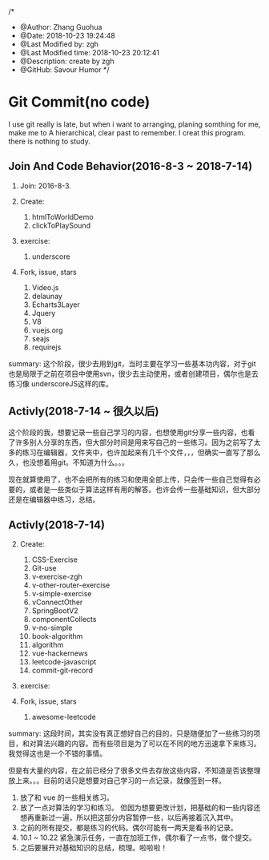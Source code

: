 /*
* @Author: Zhang Guohua
* @Date:   2018-10-23 19:24:48
* @Last Modified by:   zgh
* @Last Modified time: 2018-10-23 20:12:41
* @Description: create by zgh
* @GitHub: Savour Humor
*/
# Git Commit(no code)
I use git really is late, but when i want to arranging, planing somthing for me, make me to A hierarchical, clear past to remember. I creat this program. there is nothing to study.

## Join And Code Behavior(2016-8-3 ~ 2018-7-14)
1. Join: 2016-8-3.
2. Create: 
    1. htmlToWorldDemo
    3. clickToPlaySound
3. exercise:
    1. underscore
   
4. Fork, issue, stars
    1. Video.js
    2. delaunay
    3. Echarts3Layer
    4. Jquery
    5. V8
    6. vuejs.org
    7. seajs
    8. requirejs

summary: 这个阶段，很少去用到git，当时主要在学习一些基本功内容，对于git也是局限于之前在项目中使用svn，很少去主动使用，或者创建项目，偶尔也是去练习像 underscoreJS这样的库。

## Activly(2018-7-14 ~ 很久以后)
这个阶段的我，想要记录一些自己学习的内容，也想使用git分享一些内容，也看了许多别人分享的东西，但大部分时间是用来写自己的一些练习。因为之前写了太多的练习在编辑器，文件夹中，也许加起来有几千个文件，，，但确实一直写了那么久，也没想着用git。不知道为什么。。。

现在就算使用了，也不会把所有的练习和使用全部上传，只会传一些自己觉得有必要的，或者是一些类似于算法这样有用的解答。也许会传一些基础知识，但大部分还是在编辑器中练习，总结。

## Activly(2018-7-14)
2. Create: 
    1. CSS-Exercise
    3. Git-use  
    4. v-exercise-zgh
    5. v-other-router-exercise
    6. v-simple-exercise
    7. vConnectOther
    8. SpringBootV2
    9. componentCollects 
    10. v-no-simple
    11. book-algorithm
    12. algorithm
    13. vue-hackernews
    14. leetcode-javascript
    15. commit-git-record  
3. exercise:
   
4. Fork, issue, stars
    1. awesome-leetcode

summary: 这段时间，其实没有真正想好自己的目的，只是随便加了一些练习的项目，和对算法兴趣的内容。而有些项目是为了可以在不同的地方迅速拿下来练习。我觉得这也是一个不错的事情。

但是有大量的内容，在之前已经分了很多文件去存放这些内容，不知道是否该整理放上来。。。目前的话只是想要对自己学习的一点记录，就像签到一样。

1. 放了和 vue 的一些相关练习。
2. 放了一点对算法的学习和练习。 但因为想要更改计划，把基础的和一些内容还想再重新过一遍，所以把这部分内容暂停一些，以后再接着沉入其中。
3. 之前的所有提交，都是练习的代码。偶尔可能有一两天是看书的记录。
3. 10.1 ~ 10.22 紧急演示任务，一直在加班工作，偶尔看了一点书，做个提交。
4. 之后要展开对基础知识的总结，梳理。啦啦啦！
